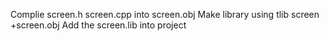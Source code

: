 Complie screen.h screen.cpp into screen.obj
Make library using tlib screen +screen.obj
Add the screen.lib into project

